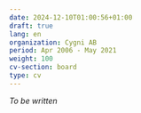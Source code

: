 ```yaml
---
date: 2024-12-10T01:00:56+01:00
draft: true
lang: en
organization: Cygni AB
period: Apr 2006 - May 2021
weight: 100
cv-section: board
type: cv
---
```


_To be written_

